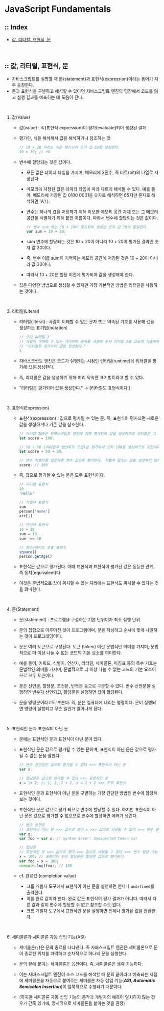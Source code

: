 # JavaScript Fundamentals

## :: Index
- [값, 리터럴, 표현식, 문](https://github.com/joonsikyang/dev-dots/new/main/JavaScript#-%EA%B0%92-%EB%A6%AC%ED%84%B0%EB%9F%B4-%ED%91%9C%ED%98%84%EC%8B%9D-%EB%AC%B8)

<br />

## :: 값, 리터럴, 표현식, 문
- 자바스크립트를 설명할 때 문(statement)과 표현식(expression)이라는 용어가 자주 등장한다.
- 문과 표현식을 구별하고 해석할 수 있다면 자바스크립트 엔진의 입장에서 코드를 읽고 실행 결과를 예측하는 데 도움이 된다.
<br />

1. 값(Value)
    - 값(value) : 식(표현식 expression)이 평가(evaluate)되어 생성된 결과
    - 평가란, 식을 해석해서 값을 해석하거나 참조하는 것

        ```jsx
        // 10 + 20 이라는 식은 평가되어 숫자 값 30을 생성한다.
        10 + 20; // 30
        ```

    - 변수에 할당되는 것은 값이다.
        - 모든 값은 데이터 타입을 가지며, 메모리에 2진수, 즉 비트(bit)의 나열로 저장된다.
        - 메모리에 저장된 값은 데이터 타입에 따라 다르게 해석될 수 있다. 예를 들어, 메모리에 저장된 값 0100 0001을 숫자로 해석하면 65지만 문자로 해석하면 'A'다.
        - 변수는 하나의 값을 저장하기 위해 확보한 메모리 공간 자체 또는 그 메모리 공간을 식별하기 위해 붙인 이름이다. 따라서 변수에 할당되는 것은 값이다.

          ```jsx
          // 변수 sum 에는 10 + 20이 평가되어 생성된 숫자 값 30이 할당된다.
          var sum = 10 + 20;
          ```

        - sum 변수에 할당되는 것은 10 + 20이 아니라 10 + 20이 평가된 결과인 숫자 값 30이다.
        - 즉, 변수 이름 sum이 기억하는 메모리 공간에 저장된 것은 10 + 20이 아니라 값 30이다.
        - 따라서 10 + 20은 할당 이전에 평가되어 값을 생성해야 한다.
    - 값은 다양한 방법으로 생성할 수 있지만 가장 기본적인 방법은 리터럴을 사용하는 것이다.
<br />

2. 리터럴(Literal)
    - 리터럴(literal) : 사람이 이해할 수 있는 문자 또는 약속된 기호를 사용해 값을 생성하는 표기법(notation)

      ```jsx
      // 숫자 리터럴 3
      // 사람이 이해할 수 있는 아라비아 숫자를 사용해 숫자 리터럴 3을 코드에 기술하면 자바스크립트 엔진은 이를 평가해 숫자 값 3을 생성한다.
      // "리터럴은 평가되어 값을 생성한다."
      3

      ```

    - 자바스크립트 엔진은 코드가 실행되는 시점인 런타임(runtime)에 리터럴을 평가해 값을 생성한다.
    - 즉, 리터럴은 값을 생성하기 위해 미리 약속한 표기법이라고 할 수 있다.
    - "리터럴은 평가되어 값을 생성한다." → (리터럴도 표현식이다.)
<br />

3. 표현식(Expression)
    - 표현식(expression) : 값으로 평가될 수 있는 문. 즉, 표현식이 평가되면 새로운 값을 생성하거나 기존 값을 참조한다.

        ```jsx
        // 리터럴 100은 자바스크립트 엔진에 의해 평가되어 값을 생성하므로 리터럴은 그 자체로 표현식이다.
        let score = 100;

        // 50 + 50 (리터럴과 연산자의 조합)은 평가되어 숫자 100을 생성하므로 표현식이다.
        let score = 50 + 50;

        // 변수 식별자를 참조하면 변수 값으로 평가된다. 식별자 참조는 값을 생성하지 않지만 값으로 평가되므로 표현식이다.
        score; // 100
        ```

    - 즉, 값으로 평가될 수 있는 문은 모두 표현식이다.

        ```jsx
        // 리터럴 표현식
        10
        'Hello'

        // 식별자 표현식
        sum
        person['name']
        arr[1]

        // 연산자 표현식
        10 + 20
        sum = 10
        sum !== 10

        // 함수/메서드 호출 표현식
        square()
        person.getAge()
        ```

    - 표현식은 값으로 평가된다. 이때 표현식과 표현식이 평가된 값은 동등한 관계, 즉 동치(equivalent)다.
    - 이것은 문법적으로 값이 위치할 수 있는 자리에는 표현식도 위치할 수 있다는 것을 의미한다.
<br />

4. 문(Statement)
    
    - 문(statement) : 프로그램을 구성하는 기본 단위이자 최소 실행 단위
    
    - 문의 집합으로 이루어진 것이 프로그램이며, 문을 작성하고 순서에 맞게 나열하는 것이 프로그래밍이다.
    
    - 문은 여러 토큰으로 구성된다. 토큰 (token) 이란 문법적인 의미를 가지며, 문법적으로 더 이상 나눌 수 없는 코드의 기본 요소를 의미한다.
    
    - 예를 들어, 키워드, 식별자, 연산자, 리터럴, 세미콜론, 마침표 등의 특수 기호는 문법적인 의미를 가지며, 문법적으로 더 이상 나눌 수 없는 코드의 기본 요소이므로 모두 토큰이다.
    
    - 문은 선언문, 할당문, 조건문, 반복문 등으로 구분할 수 있다. 변수 선언문을 실행하면 변수가 선언되고, 할당문을 실행하면 값이 할당된다.
    
    - 문을 명령문이라고도 부른다. 즉, 문은 컴퓨터에 내리는 명령이다. 문이 실행되면 명령이 실행되고 무슨 일인가 일어나게 된다.
<br />

5. 표현식인 문과 표현식이 아닌 문
    - 문에는 표현식인 문과 표현식이 아닌 문이 있다.
    - 표현식인 문은 값으로 평가될 수 있는 문이며, 표현식이 아닌 문은 값으로 평가될 수 없는 문을 말한다.

        ```jsx
        // 변수 선언문은 값으로 평가될 수 없다 >>> 표현식이 아닌 문
        var x;

        // 할당문은 값으로 평가될 수 있다 >>> 표현식인 문
        x = 1+ 2; // 1, 2, 1 + 2, x = 1 + 2 >>> 모두 표현식
        ```

    - 표현식인 문과 표현식이 아닌 문을 구별하는 가장 간단한 방법은 변수에 할당해 보는 것이다.
    - 표현식인 문은 값으로 평가 되므로 변수에 할당할 수 있다. 하지만 표현식이 아닌 문은 값으로 평가할 수 없으므로 변수에 할당하면 에러가 생긴다.

        ```jsx
        // 변수 선언문
        // 표현식이 아닌 문 >>> 값으로 평가 x >>> 값으로 사용될 수 없다 >>> 변수 할당 불가
        var x;
        var foo = var x; // Syntax Error: Unexpected token var

        // 할당문
        // 표현식인 문 >>> 값으로 평가 >>> 값으로 사용될 수 있다 >>> 변수 할당 가능
        x = 100; // 표현식인 문인 할당문은 할당한 값으로 평가된다.
        var foo = x = 100;
        console.log(foo); // 100
        ```

    - cf. 완료값 (completion value)
        - 크롬 개발자 도구에서 표현식이 아닌 문을 실행하면 언제나 `undefined`를 출력한다.
        - 이를 완료 값이라 한다. 완료 값은 표현식의 평가 결과가 아니다. 따라서 다른 값과 같이 변수에 할당할 수 없고 참조할 수도 없다.
        - 크롬 개발자 도구에서 표현식인 문을 실행하면 언제나 평가된 값을 반환한다.
<br />

6. 세미콜론과 세미콜론 자동 삽입 기능(ASI)
   
   - 세미콜론(`;`)은 문의 종료를 나타낸다. 즉 자바스크립트 엔진은 세미콜론으로 문이 종료한 위치를 파악하고 순차적으로 하나씩 문을 실행한다.
   
   - 문의 끝에 붙이는 세미콜론은 옵션이다. 즉, 세미콜론은 생략 가능하다. 
   
   - 이는 자바스크립트 엔진이 소스 코드를 해석할 때 문의 끝이라고 예측되는 지점에 세미콜론을 자동으로 붙여주는 세미콜론 자동 삽입 기능(***ASI, Automatic Semicolon Insertion***)이 암묵적으로 수행되기 때문이다.
   
   - (하지만 세미콜론 자동 삽입 기능의 동작과 개발자의 예측이 일치하지 않는 경우가 간혹 있기에, 명시적으로 세미콜론을 붙이는 것을 권장)
